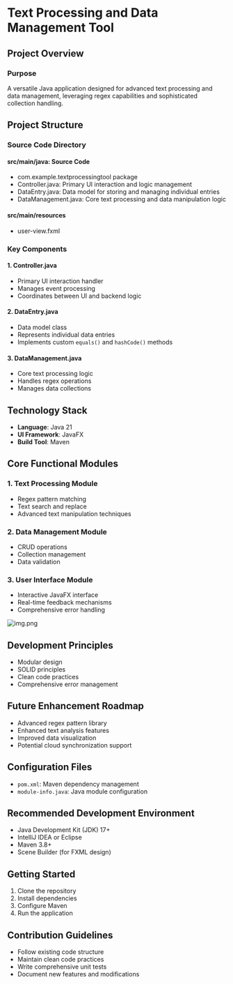 # Text Processing and Data Management Tool

## Project Overview

### Purpose
A versatile Java application designed for advanced text processing and data management, leveraging regex capabilities and sophisticated collection handling.

## Project Structure

### Source Code Directory

#### src/main/java: Source Code
  - com.example.textprocessingtool package
  - Controller.java: Primary UI interaction and logic management
  - DataEntry.java: Data model for storing and managing individual entries
  - DataManagement.java: Core text processing and data manipulation logic

#### src/main/resources
  - user-view.fxml


### Key Components

#### 1. Controller.java
- Primary UI interaction handler
- Manages event processing
- Coordinates between UI and backend logic

#### 2. DataEntry.java
- Data model class
- Represents individual data entries
- Implements custom `equals()` and `hashCode()` methods

#### 3. DataManagement.java
- Core text processing logic
- Handles regex operations
- Manages data collections

## Technology Stack
- **Language**: Java 21
- **UI Framework**: JavaFX
- **Build Tool**: Maven

## Core Functional Modules

### 1. Text Processing Module
- Regex pattern matching
- Text search and replace
- Advanced text manipulation techniques

### 2. Data Management Module
- CRUD operations
- Collection management
- Data validation

### 3. User Interface Module
- Interactive JavaFX interface
- Real-time feedback mechanisms
- Comprehensive error handling

![img.png](TPT-img.png)

## Development Principles
- Modular design
- SOLID principles
- Clean code practices
- Comprehensive error management

## Future Enhancement Roadmap
- Advanced regex pattern library
- Enhanced text analysis features
- Improved data visualization
- Potential cloud synchronization support

## Configuration Files
- `pom.xml`: Maven dependency management
- `module-info.java`: Java module configuration

## Recommended Development Environment
- Java Development Kit (JDK) 17+
- IntelliJ IDEA or Eclipse
- Maven 3.8+
- Scene Builder (for FXML design)

## Getting Started
1. Clone the repository
2. Install dependencies
3. Configure Maven
4. Run the application

## Contribution Guidelines
- Follow existing code structure
- Maintain clean code practices
- Write comprehensive unit tests
- Document new features and modifications

